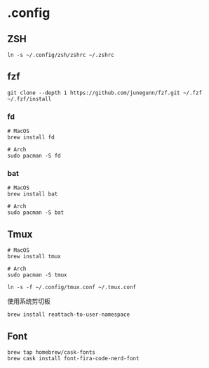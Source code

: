 # .config

## ZSH

```shell
ln -s ~/.config/zsh/zshrc ~/.zshrc
```

## fzf

```shell
git clone --depth 1 https://github.com/junegunn/fzf.git ~/.fzf
~/.fzf/install
```

### fd

```shell
# MacOS
brew install fd

# Arch
sudo pacman -S fd
```

### bat

```shell
# MacOS
brew install bat

# Arch
sudo pacman -S bat
```

## Tmux

```shell
# MacOS
brew install tmux

# Arch
sudo pacman -S tmux
```

```shell
ln -s -f ~/.config/tmux.conf ~/.tmux.conf
```

使用系统剪切板

```shell
brew install reattach-to-user-namespace
```
## Font

```shell
brew tap homebrew/cask-fonts
brew cask install font-fira-code-nerd-font
```

